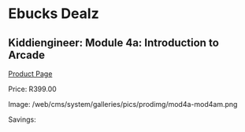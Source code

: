 
# Ebucks Dealz
## Kiddiengineer: Module 4a: Introduction to Arcade
[Product Page](https://www.ebucks.com/web/shop/productSelected.do?prodId=1201976855&catId=1190841123)

Price: R399.00

Image: /web/cms/system/galleries/pics/prodimg/mod4a-mod4am.png

Savings: 


	